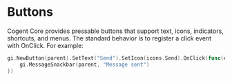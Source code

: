 # Buttons

Cogent Core provides pressable buttons that support text, icons, indicators, shortcuts, and menus. The standard behavior is to register a click event with OnClick. For example:

```Go
gi.NewButton(parent).SetText("Send").SetIcon(icons.Send).OnClick(func(e events.Event) {
    gi.MessageSnackbar(parent, "Message sent")
})
```
